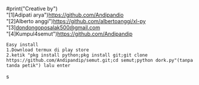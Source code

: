  #print("Creative by")
    <br>"[1]Adipati arya")https://github.com/Andipandio
    <br>"[2]Alberto anggi")https://github.com/albertoanggi/xl-py
    <br>"[3]dondongoposalak500@gmail.com
    <br>"[4]Kumpul4semut")https://github.com/Andipandip
    
    Easy install
    1.Download termux di play store
    2.ketik "pkg install python;pkg install git;git clone https://github.com/Andipandip/semut.git;cd semut;python dork.py"(tanpa tanda petik") lalu enter
s
